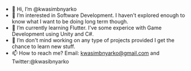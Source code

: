 - 👋 Hi, I’m @kwasimbnyarko
- 👀 I’m interested in Software Development. 
I haven't explored enough to know what I want to be doing long term though.
- 🌱 I’m currently learning Flutter. I've some experice with Game Development using Unity and C#.
- 💞️ I’m don't mind working on any type of projects provided I get the chance to learn new stuff.
- 📫 How to reach me? Email: kwasimbnyarko@gmail.com and Twitter:@kwasibnyarko

<!---
kwasimbnyarko/kwasimbnyarko is a ✨ special ✨ repository because its `README.md` (this file) appears on your GitHub profile.
You can click the Preview link to take a look at your changes.
--->
